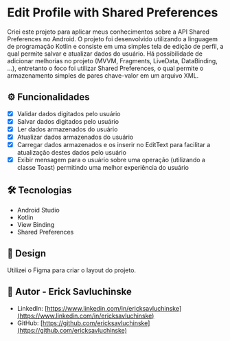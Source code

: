 # Edit Profile with Shared Preferences

Criei este projeto para aplicar meus conhecimentos sobre a API Shared Preferences no Android. O projeto foi desenvolvido utilizando a linguagem de programação Kotlin e consiste em uma simples tela de edição de perfil, a qual permite salvar e atualizar dados do usuário. Há possibilidade de adicionar melhorias no projeto (MVVM, Fragments, LiveData, DataBinding, ...), entretanto o foco foi utilizar Shared Preferences, o qual permite o armazenamento simples de pares chave-valor em um arquivo XML.

## ⚙️ Funcionalidades

- [x] Validar dados digitados pelo usuário
- [x] Salvar dados digitados pelo usuário
- [x] Ler dados armazenados do usuário
- [x] Atualizar dados armazenados do usuário
- [x] Carregar dados armazenados e os inserir no EditText para facilitar a atualização destes dados pelo usuário
- [x] Exibir mensagem para o usuário sobre uma operação (utilizando a classe Toast) permitindo uma melhor experiência do usuário

## 🛠 Tecnologias

- Android Studio
- Kotlin
- View Binding
- Shared Preferences

## 🎨 Design

Utilizei o Figma para criar o layout do projeto.

## 👋 Autor - Erick Savluchinske

- LinkedIn: [https://www.linkedin.com/in/ericksavluchinske](https://www.linkedin.com/in/ericksavluchinske)
- GitHub: [https://github.com/ericksavluchinske](https://github.com/ericksavluchinske)
